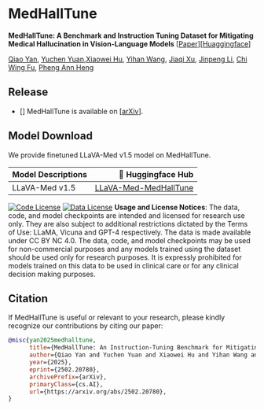 # MedHallTune

**MedHallTune: A Benchmark and Instruction Tuning Dataset for Mitigating Medical Hallucination in Vision-Language Models** [[Paper]()][[Huaggingface](https://huggingface.co/datasets/russellyq/MedHallTune)]

[Qiao Yan](https://github.com/russellyq), [Yuchen Yuan](https://scholar.google.com/citations?user=UzPuPRIAAAAJ&hl=en),[Xiaowei Hu](https://xw-hu.github.io/), [Yihan Wang](https://github.com/yiyihan), [Jiaqi Xu](https://jiaqixuac.github.io/), [Jinpeng Li](https://scholar.google.com/citations?user=gnkdhZ0AAAAJ&hl=en), [Chi Wing Fu](https://www.cse.cuhk.edu.hk/~cwfu/), [Pheng Ann Heng](https://www.cse.cuhk.edu.hk/~pheng/)



## Release
- [] MedHallTune is available on [[arXiv]()]. 


## Model Download

We provide finetuned LLaVA-Med v1.5 model on MedHallTune.

 Model Descriptions | 🤗 Huggingface Hub | 
| --- | ---: |
| LLaVA-Med v1.5 | [LLaVA-Med-MedHallTune](https://huggingface.co/russellyq/LLaVA-Med-MedHallTune) |




[![Code License](https://img.shields.io/badge/Code%20License-Microsoft%20Research-red)](Research%20License.docx)
[![Data License](https://img.shields.io/badge/Data%20License-CC%20By%20NC%204.0-red.svg)](https://creativecommons.org/licenses/by-nc/4.0/deed.en)
**Usage and License Notices**: The data, code, and model checkpoints are intended and licensed for research use only. They are also subject to additional restrictions dictated by the Terms of Use: LLaMA, Vicuna and GPT-4 respectively. The data is made available under CC BY NC 4.0. The data, code, and model checkpoints may be used for non-commercial purposes and any models trained using the dataset should be used only for research purposes. It is expressly prohibited for models trained on this data to be used in clinical care or for any clinical decision making purposes.


## Citation

If MedHallTune is useful or relevant to your research, please kindly recognize our contributions by citing our paper:


```bibtex
@misc{yan2025medhalltune,
      title={MedHallTune: An Instruction-Tuning Benchmark for Mitigating Medical Hallucination in Vision-Language Models}, 
      author={Qiao Yan and Yuchen Yuan and Xiaowei Hu and Yihan Wang and Jiaqi Xu and Jinpeng Li and Chi-Wing Fu and Pheng-Ann Heng},
      year={2025},
      eprint={2502.20780},
      archivePrefix={arXiv},
      primaryClass={cs.AI},
      url={https://arxiv.org/abs/2502.20780}, 
}
```